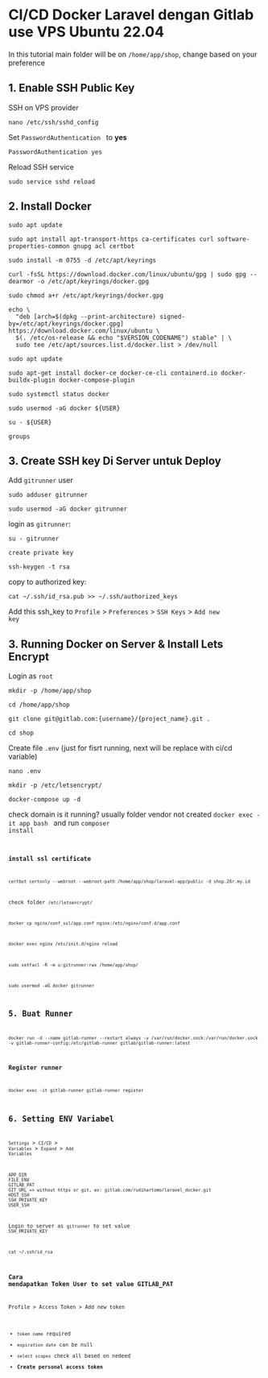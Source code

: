 # CI/CD Docker Laravel dengan Gitlab use VPS Ubuntu 22.04

In this tutorial main folder will be on <code>/home/app/shop</code>, change based on your preference

## 1. Enable SSH Public Key

SSH on VPS provider

```
nano /etc/ssh/sshd_config
```

Set <code>PasswordAuthentication </code> to <b>yes</b>

```
PasswordAuthentication yes
```

Reload SSH service

```
sudo service sshd reload
```

## 2. Install Docker

```
sudo apt update
```

```
sudo apt install apt-transport-https ca-certificates curl software-properties-common gnupg acl certbot
```

```
sudo install -m 0755 -d /etc/apt/keyrings
```

```
curl -fsSL https://download.docker.com/linux/ubuntu/gpg | sudo gpg --dearmor -o /etc/apt/keyrings/docker.gpg
```

```
sudo chmod a+r /etc/apt/keyrings/docker.gpg
```

```
echo \
  "deb [arch=$(dpkg --print-architecture) signed-by=/etc/apt/keyrings/docker.gpg] https://download.docker.com/linux/ubuntu \
  $(. /etc/os-release && echo "$VERSION_CODENAME") stable" | \
  sudo tee /etc/apt/sources.list.d/docker.list > /dev/null
```

```
sudo apt update
```

```
sudo apt-get install docker-ce docker-ce-cli containerd.io docker-buildx-plugin docker-compose-plugin
```

```
sudo systemctl status docker
```

```
sudo usermod -aG docker ${USER}
```

```
su - ${USER}
```

```
groups
```

## 3. Create SSH key Di Server untuk Deploy

Add <code>gitrunner</code> user

```
sudo adduser gitrunner
```

```
sudo usermod -aG docker gitrunner
```

login as <code>gitrunner</code>:

```
su - gitrunner
```

<code>create private key</code>

```
ssh-keygen -t rsa
```

copy to authorized key:

```
cat ~/.ssh/id_rsa.pub >> ~/.ssh/authorized_keys
```

Add this ssh_key to <code>Profile</code> > <code>Preferences</code> > <code>SSH Keys</code> > <code>Add new key</code>

## 3. Running Docker on Server & Install Lets Encrypt

Login as <code>root</code>

```
mkdir -p /home/app/shop
```

```
cd /home/app/shop
```

```
git clone git@gitlab.com:{username}/{project_name}.git .
```

```
cd shop
```

Create file <code>.env</code> (just for fisrt running, next will be replace with ci/cd variable)

```
nano .env
```

```
mkdir -p /etc/letsencrypt/
```

```
docker-compose up -d
```

check domain is it running?
usually folder vendor not created <code>docker exec -it app bash </code> and run <code>composer install<code>

### install ssl certificate

```
certbot certonly --webroot --webroot-path /home/app/shop/laravel-app/public -d shop.26r.my.id
```

check folder <code>/etc/letsencrypt/</code>

```
docker cp nginx/conf_ssl/app.conf nginx:/etc/nginx/conf.d/app.conf
```

```
docker exec nginx /etc/init.d/nginx reload
```

```
sudo setfacl -R -m u:gitrunner:rwx /home/app/shop/
```

```
sudo usermod -aG docker gitrunner
```

## 5. Buat Runner

```
docker run -d --name gitlab-runner --restart always -v /var/run/docker.sock:/var/run/docker.sock -v gitlab-runner-config:/etc/gitlab-runner gitlab/gitlab-runner:latest
```

### Register runner

```
docker exec -it gitlab-runner gitlab-runner register
```

## 6. Setting ENV Variabel

<code>Settings</code> > <code>CI/CD</code> > <code>Variables</code> > <code>Expand</code> > <code>Add Variables</code>

```
APP_DIR
FILE_ENV
GITLAB_PAT
GIT_URL => without https or git, ex: gitlab.com/rudihartomo/laravel_docker.git
HOST_SSH
SSH_PRIVATE_KEY
USER_SSH
```

Login to server as <code>gitrunner</code> to set value <code>SSH_PRIVATE_KEY</code>

```
cat ~/.ssh/id_rsa
```

### Cara mendapatkan Token User to set value GITLAB_PAT

Profile > Access Token > Add new token

- <code>token name</code> required
- <code>expiration date</code> can be null
- <code>select scopes</code> check all based on nedeed
- **Create personal access token**
